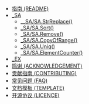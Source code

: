 * [指南 (README)](README.md)
* [_SA](_SA.md)
    * [__SA/SA.StrReplace()](_SA.StrReplace().md)
    * [_SA/SA.Sort()](_SA.Sort().md)
    * [_SA/SA.Remove()](_SA.Remove().md)
    * [_SA/SA.CopyOfRange()](_SA.CopyOfRange().md)
    * [_SA/SA.Uniq()](_SA.Uniq().md)
    * [_SA/SA.ElementCounter()](_SA.ElementCounter().md)
* [_EX](_EX.md)
* [鸣谢 (ACKNOWLEDGEMENT)](鸣谢.md)
* [贡献指南 (CONTRIBUTING)](BeanLib_CONTRIBUTING_贡献指南.md)
* [常见问题 (FAQ)](BeanLib_FQA.md)
* [文档模板 (TEMPLATE)](Template.md)
* [开源协议 (LICENCE)](LICENCE(LGPLv3).txt)
